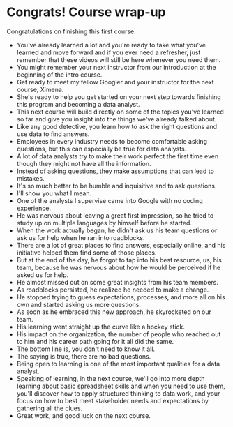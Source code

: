 # Congrats! Course wrap-up

Congratulations on finishing this first course.

- You've already learned a lot and you're ready to take what you've learned and move forward and if you ever need a refresher, just remember that these videos will still be here whenever you need them.
- You might remember your next instructor from our introduction at the beginning of the intro course.
- Get ready to meet my fellow Googler and your instructor for the next course, Ximena.
- She's ready to help you get started on your next step towards finishing this program and becoming a data analyst.
- This next course will build directly on some of the topics you've learned so far and give you insight into the things we've already talked about.
- Like any good detective, you learn how to ask the right questions and use data to find answers.
- Employees in every industry needs to become comfortable asking questions, but this can especially be true for data analysts.
- A lot of data analysts try to make their work perfect the first time even though they might not have all the information.
- Instead of asking questions, they make assumptions that can lead to mistakes.
- It's so much better to be humble and inquisitive and to ask questions.
- I'll show you what I mean.
- One of the analysts I supervise came into Google with no coding experience.
- He was nervous about leaving a great first impression, so he tried to study up on multiple languages by himself before he started.
- When the work actually began, he didn't ask us his team questions or ask us for help when he ran into roadblocks.
- There are a lot of great places to find answers, especially online, and his initiative helped them find some of those places.
- But at the end of the day, he forgot to tap into his best resource, us, his team, because he was nervous about how he would be perceived if he asked us for help.
- He almost missed out on some great insights from his team members.
- As roadblocks persisted, he realized he needed to make a change.
- He stopped trying to guess expectations, processes, and more all on his own and started asking us more questions.
- As soon as he embraced this new approach, he skyrocketed on our team.
- His learning went straight up the curve like a hockey stick.
- His impact on the organization, the number of people who reached out to him and his career path going for it all did the same.
- The bottom line is, you don't need to know it all.
- The saying is true, there are no bad questions.
- Being open to learning is one of the most important qualities for a data analyst.
- Speaking of learning, in the next course, we'll go into more depth learning about basic spreadsheet skills and when you need to use them, you'll discover how to apply structured thinking to data work, and your focus on how to best meet stakeholder needs and expectations by gathering all the clues.
- Great work, and good luck on the next course.
